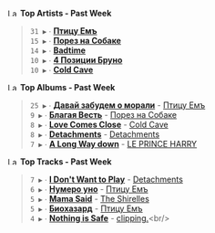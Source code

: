 <!--START_LASTFM_ARTISTS:{"period": "7day", "rows": 5}-->
<a href="https://last.fm" target="_blank"><img src="https://user-images.githubusercontent.com/17434202/215290617-e793598d-d7c9-428f-9975-156db1ba89cc.svg" alt="Last.fm Logo" width="18" height="13"/></a> **Top Artists - Past Week**

> `31 ▶️` ∙ **[Птицу Емъ](https://www.last.fm/music/%D0%9F%D1%82%D0%B8%D1%86%D1%83+%D0%95%D0%BC%D1%8A)**<br/>
> `15 ▶️` ∙ **[Порез на Собаке](https://www.last.fm/music/%D0%9F%D0%BE%D1%80%D0%B5%D0%B7+%D0%BD%D0%B0+%D0%A1%D0%BE%D0%B1%D0%B0%D0%BA%D0%B5)**<br/>
> `14 ▶️` ∙ **[Badtime](https://www.last.fm/music/Badtime)**<br/>
> `10 ▶️` ∙ **[4 Позиции Бруно](https://www.last.fm/music/4+%D0%9F%D0%BE%D0%B7%D0%B8%D1%86%D0%B8%D0%B8+%D0%91%D1%80%D1%83%D0%BD%D0%BE)**<br/>
> `10 ▶️` ∙ **[Cold Cave](https://www.last.fm/music/Cold+Cave)**<br/>
<!--END_LASTFM_ARTISTS-->

<!--START_LASTFM_ALBUMS:{"period": "7day", "rows": 5}-->
<a href="https://last.fm" target="_blank"><img src="https://user-images.githubusercontent.com/17434202/215290617-e793598d-d7c9-428f-9975-156db1ba89cc.svg" alt="Last.fm Logo" width="18" height="13"/></a> **Top Albums - Past Week**

> `25 ▶️` ∙ **[Давай забудем о морали](https://www.last.fm/music/%D0%9F%D1%82%D0%B8%D1%86%D1%83+%D0%95%D0%BC%D1%8A/%D0%94%D0%B0%D0%B2%D0%B0%D0%B9+%D0%B7%D0%B0%D0%B1%D1%83%D0%B4%D0%B5%D0%BC+%D0%BE+%D0%BC%D0%BE%D1%80%D0%B0%D0%BB%D0%B8)** - [Птицу Емъ](https://www.last.fm/music/%D0%9F%D1%82%D0%B8%D1%86%D1%83+%D0%95%D0%BC%D1%8A)<br/>
> `9 ▶️` ∙ **[Благая Весть](https://www.last.fm/music/%D0%9F%D0%BE%D1%80%D0%B5%D0%B7+%D0%BD%D0%B0+%D0%A1%D0%BE%D0%B1%D0%B0%D0%BA%D0%B5/%D0%91%D0%BB%D0%B0%D0%B3%D0%B0%D1%8F+%D0%92%D0%B5%D1%81%D1%82%D1%8C)** - [Порез на Собаке](https://www.last.fm/music/%D0%9F%D0%BE%D1%80%D0%B5%D0%B7+%D0%BD%D0%B0+%D0%A1%D0%BE%D0%B1%D0%B0%D0%BA%D0%B5)<br/>
> `8 ▶️` ∙ **[Love Comes Close](https://www.last.fm/music/Cold+Cave/Love+Comes+Close)** - [Cold Cave](https://www.last.fm/music/Cold+Cave)<br/>
> `8 ▶️` ∙ **[Detachments](https://www.last.fm/music/Detachments/Detachments)** - [Detachments](https://www.last.fm/music/Detachments)<br/>
> `7 ▶️` ∙ **[A Long Way down](https://www.last.fm/music/LE+PRINCE+HARRY/A+Long+Way+down)** - [LE PRINCE HARRY](https://www.last.fm/music/LE+PRINCE+HARRY)<br/>
<!--END_LASTFM_ALBUMS-->

<!--START_LASTFM_TRACKS:{"period": "7day", "rows": 5}-->
<a href="https://last.fm" target="_blank"><img src="https://user-images.githubusercontent.com/17434202/215290617-e793598d-d7c9-428f-9975-156db1ba89cc.svg" alt="Last.fm Logo" width="18" height="13"/></a> **Top Tracks - Past Week**

> `7 ▶️` ∙ **[I Don't Want to Play](https://www.last.fm/music/Detachments/_/I+Don%27t+Want+to+Play)** - [Detachments](https://www.last.fm/music/Detachments)<br/>
> `6 ▶️` ∙ **[Нумеро уно](https://www.last.fm/music/%D0%9F%D1%82%D0%B8%D1%86%D1%83+%D0%95%D0%BC%D1%8A/_/%D0%9D%D1%83%D0%BC%D0%B5%D1%80%D0%BE+%D1%83%D0%BD%D0%BE)** - [Птицу Емъ](https://www.last.fm/music/%D0%9F%D1%82%D0%B8%D1%86%D1%83+%D0%95%D0%BC%D1%8A)<br/>
> `5 ▶️` ∙ **[Mama Said](https://www.last.fm/music/The+Shirelles/_/Mama+Said)** - [The Shirelles](https://www.last.fm/music/The+Shirelles)<br/>
> `5 ▶️` ∙ **[Биохазард](https://www.last.fm/music/%D0%9F%D1%82%D0%B8%D1%86%D1%83+%D0%95%D0%BC%D1%8A/_/%D0%91%D0%B8%D0%BE%D1%85%D0%B0%D0%B7%D0%B0%D1%80%D0%B4)** - [Птицу Емъ](https://www.last.fm/music/%D0%9F%D1%82%D0%B8%D1%86%D1%83+%D0%95%D0%BC%D1%8A)<br/>
> `4 ▶️` ∙ **[Nothing is Safe](https://www.last.fm/music/clipping./_/Nothing+is+Safe)** - [clipping.](https://www.last.fm/music/clipping.)<br/>
<!--END_LASTFM_TRACKS-->